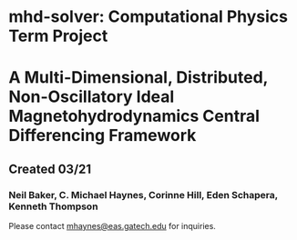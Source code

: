 # mhd-solver: Computational Physics Term Project
# A Multi-Dimensional, Distributed, Non-Oscillatory Ideal Magnetohydrodynamics Central Differencing Framework
## Created 03/21
###  Neil Baker, C. Michael Haynes, Corinne Hill, Eden Schapera, Kenneth Thompson

Please contact mhaynes@eas.gatech.edu for inquiries.
